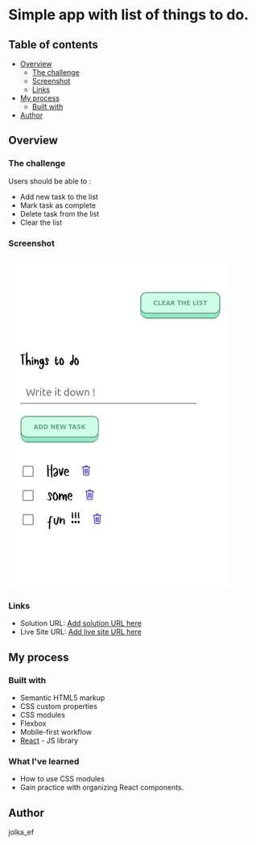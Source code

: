 # Simple app with list of things to do.

## Table of contents

- [Overview](#overview)
  - [The challenge](#the-challenge)
  - [Screenshot](#screenshot)
  - [Links](#links)
- [My process](#my-process)
  - [Built with](#built-with)
- [Author](#author)

## Overview

### The challenge

Users should be able to :

- Add new task to the list
- Mark task as complete
- Delete task from the list
- Clear the list

### Screenshot

![](./screenshot.png)

### Links

- Solution URL: [Add solution URL here](https://your-solution-url.com)
- Live Site URL: [Add live site URL here](https://your-live-site-url.com)

## My process

### Built with

- Semantic HTML5 markup
- CSS custom properties
- CSS modules
- Flexbox
- Mobile-first workflow
- [React](https://reactjs.org/) - JS library

### What I've learned

- How to use CSS modules
- Gain practice with organizing React components.

## Author

jolka_ef
